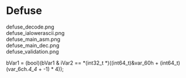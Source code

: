 # Defuse

defuse_decode.png  
defuse_ialowerascii.png  
defuse_main_asm.png  
defuse_main_dec.png  
defuse_validation.png

bVar1 = (bool)(bVar1 & iVar2 == *(int32_t *)((int64_t)&var_60h + (int64_t)(var_6ch._4_4_ + -1) * 4));


